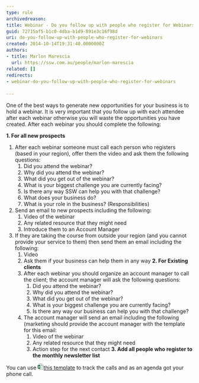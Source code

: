 ```yaml
---
type: rule
archivedreason: 
title: Webinar - Do you follow up with people who register for Webinars?
guid: 72715af5-b1c0-4dba-b1d9-891e3c16f98d
uri: do-you-follow-up-with-people-who-register-for-webinars
created: 2014-10-14T19:31:40.0000000Z
authors:
- title: Marlon Marescia
  url: https://ssw.com.au/people/marlon-marescia
related: []
redirects:
- webinar-do-you-follow-up-with-people-who-register-for-webinars

---
```


One of the best ways to generate new opportunities for your business is to hold a webinar. It is very important that you follow up with each attendee after each webinar otherwise you will waste the opportunities you have created. After each webinar you should complete the following:

<!--endintro-->

**1. For all new prospects**

1. After each webinar someone must call each person who registers (based in your region), offer them the video and ask them the following questions:
    1. Did you attend the webinar?
    2. Why did you attend the webinar?
    3. What did you get out of the webinar?
    4. What is your biggest challenge you are currently facing?
    5. Is there any way SSW can help you with that challenge?
    6. What does your business do?
    7. What is your role in the business? (Responsibilities)
2. Send an email to new prospects including the following:
    1. Video of the webinar
    2. Any related resource that they might need
    3. Introduce them to an Account Manager
3. If they are taking the course from outside your region (and you cannot provide your service to them) then send them an email including the following:
    1. Video
    2. Ask them if your business can help them in any way
    **2. For Existing clients**
    1. After each webinar you should organize an account manager to call the client; the account manager will ask the following questions:
        1. Did you attend the webinar?
        2. Why did you attend the webinar?
        3. What did you get out of the webinar?
        4. What is your biggest challenge you are currently facing?
        5. Is there any way our business can help you with that challenge?
    2. The account manager will send an email including the following (marketing should provide the account manager with the template for this email:
        1. Video of the webinar
        2. Any related resource that they might need
        3. Action step for the next contact
    **3. Add all people who register to the monthly newsletter list**


You can use [![](icxlsx.png)this template](https://github.com/SSWConsulting/SSW.Rules.Content/blob/59350-Moving-sharepoint-files-to-github/rules/do-you-follow-up-with-people-who-register-for-webinars/Webinar-Follow-up-template.xlsx) to track the calls and as an agenda got your phone call.
